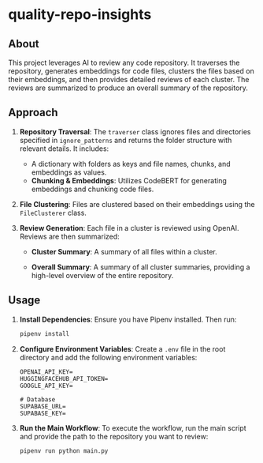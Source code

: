 # quality-repo-insights

## About

This project leverages AI to review any code repository. It traverses the repository, generates embeddings for code files, clusters the files based on their embeddings, and then provides detailed reviews of each cluster. The reviews are summarized to produce an overall summary of the repository.

## Approach

1. **Repository Traversal**: The `traverser` class ignores files and directories specified in `ignore_patterns` and returns the folder structure with relevant details. It includes:
   -  A dictionary with folders as keys and file names, chunks, and embeddings as values.
   - **Chunking & Embeddings**: Utilizes CodeBERT for generating embeddings and chunking code files.


2. **File Clustering**: Files are clustered based on their embeddings using the `FileClusterer` class.


3. **Review Generation**: Each file in a cluster is reviewed using OpenAI. Reviews are then summarized:
   - **Cluster Summary**: A summary of all files within a cluster.
   
   - **Overall Summary**: A summary of all cluster summaries, providing a high-level overview of the entire repository.

## Usage

1. **Install Dependencies**: Ensure you have Pipenv installed. Then run:
    ```bash
    pipenv install
    ```

2. **Configure Environment Variables**: Create a `.env` file in the root directory and add the following environment variables:
    ```env
    OPENAI_API_KEY=
    HUGGINGFACEHUB_API_TOKEN=
    GOOGLE_API_KEY=
    
    # Database
    SUPABASE_URL=
    SUPABASE_KEY=
    ```

3. **Run the Main Workflow**: To execute the workflow, run the main script and provide the path to the repository you want to review:
    ```bash
    pipenv run python main.py
    ```